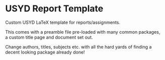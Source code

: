 # USYD Report Template
Custom USYD LaTeX template for reports/assignments.

This comes with a preamble file pre-loaded with many common packages, a custom title page and document set out.

Change authors, titles, subjects etc. with all the hard yards of finding a decent looking package already done!
